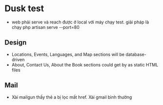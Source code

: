 # Dusk test
- web phải serve và reach được ở local với máy chạy test. giải pháp là chạy php artisan serve --port=80

## Design
 - Locations, Events, Languages, and Map sections will be database-driven
 - About, Contact Us, About the Book sections could get by as static HTML files

## Mail
 - Xài mailgun thấy thẻ a bị lọc mất href. Xài gmail bình thường